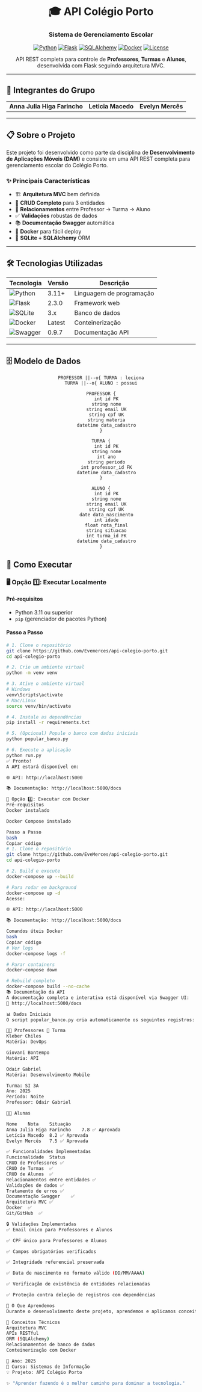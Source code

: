 <div align="center">

# 🎓 API Colégio Porto

### Sistema de Gerenciamento Escolar

[![Python](https://img.shields.io/badge/Python-3.11+-blue.svg)](https://www.python.org/downloads/)
[![Flask](https://img.shields.io/badge/Flask-2.3.0-green.svg)](https://flask.palletsprojects.com/)
[![SQLAlchemy](https://img.shields.io/badge/SQLAlchemy-3.0.5-red.svg)](https://www.sqlalchemy.org/)
[![Docker](https://img.shields.io/badge/Docker-Ready-blue.svg)](https://www.docker.com/)
[![License](https://img.shields.io/badge/License-Educational-yellow.svg)]()

API REST completa para controle de **Professores**, **Turmas** e **Alunos**, desenvolvida com Flask seguindo arquitetura MVC.

</div>

---

## 👥 Integrantes do Grupo

<table>
  <tr>
    <td align="center">
      <b>Anna Julia Higa Farincho</b>
    </td>
    <td align="center">
      <b>Leticia Macedo</b>
    </td>
    <td align="center">
      <b>Evelyn Mercês</b>
    </td>
  </tr>
</table>

---

## 📋 Sobre o Projeto

Este projeto foi desenvolvido como parte da disciplina de **Desenvolvimento de Aplicações Móveis (DAM)** e consiste em uma API REST completa para gerenciamento escolar do Colégio Porto.

### ✨ Principais Características

- 🏗️ **Arquitetura MVC** bem definida
- 🔄 **CRUD Completo** para 3 entidades
- 🔗 **Relacionamentos** entre Professor → Turma → Aluno
- ✅ **Validações** robustas de dados
- 📚 **Documentação Swagger** automática
- 🐳 **Docker** para fácil deploy
- 💾 **SQLite + SQLAlchemy** ORM

---

## 🛠️ Tecnologias Utilizadas

<div align="center">

| Tecnologia | Versão | Descrição |
|------------|--------|-----------|
| ![Python](https://img.shields.io/badge/Python-3776AB?style=for-the-badge&logo=python&logoColor=white) | 3.11+ | Linguagem de programação |
| ![Flask](https://img.shields.io/badge/Flask-000000?style=for-the-badge&logo=flask&logoColor=white) | 2.3.0 | Framework web |
| ![SQLite](https://img.shields.io/badge/SQLite-07405E?style=for-the-badge&logo=sqlite&logoColor=white) | 3.x | Banco de dados |
| ![Docker](https://img.shields.io/badge/Docker-2496ED?style=for-the-badge&logo=docker&logoColor=white) | Latest | Conteinerização |
| ![Swagger](https://img.shields.io/badge/Swagger-85EA2D?style=for-the-badge&logo=swagger&logoColor=black) | 0.9.7 | Documentação API |

</div>

---

## 🗄️ Modelo de Dados

<div align="center">

    PROFESSOR ||--o{ TURMA : leciona
    TURMA ||--o{ ALUNO : possui
    
    PROFESSOR {
        int id PK
        string nome
        string email UK
        string cpf UK
        string materia
        datetime data_cadastro
    }
    
    TURMA {
        int id PK
        string nome
        int ano
        string periodo
        int professor_id FK
        datetime data_cadastro
    }
    
    ALUNO {
        int id PK
        string nome
        string email UK
        string cpf UK
        date data_nascimento
        int idade
        float nota_final
        string situacao
        int turma_id FK
        datetime data_cadastro
    }
  </div>


## 🚀 Como Executar

### 🖥️ Opção 1️⃣: Executar Localmente  

#### **Pré-requisitos**
- Python 3.11 ou superior  
- `pip` (gerenciador de pacotes Python)

#### **Passo a Passo**

```bash
# 1. Clone o repositório
git clone https://github.com/Evemerces/api-colegio-porto.git
cd api-colegio-porto

# 2. Crie um ambiente virtual
python -m venv venv

# 3. Ative o ambiente virtual
# Windows
venv\Scripts\activate
# Mac/Linux
source venv/bin/activate

# 4. Instale as dependências
pip install -r requirements.txt

# 5. (Opcional) Popule o banco com dados iniciais
python popular_banco.py

# 6. Execute a aplicação
python run.py
✅ Pronto!
A API estará disponível em:

🌐 API: http://localhost:5000

📚 Documentação: http://localhost:5000/docs

🐳 Opção 2️⃣: Executar com Docker
Pré-requisitos
Docker instalado

Docker Compose instalado

Passo a Passo
bash
Copiar código
# 1. Clone o repositório
git clone https://github.com/EveMerces/api-colegio-porto.git
cd api-colegio-porto

# 2. Build e execute
docker-compose up --build

# Para rodar em background
docker-compose up -d
Acesse:

🌐 API: http://localhost:5000

📚 Documentação: http://localhost:5000/docs

Comandos úteis Docker
bash
Copiar código
# Ver logs
docker-compose logs -f

# Parar containers
docker-compose down

# Rebuild completo
docker-compose build --no-cache
📚 Documentação da API
A documentação completa e interativa está disponível via Swagger UI:
🔗 http://localhost:5000/docs

📊 Dados Iniciais
O script popular_banco.py cria automaticamente os seguintes registros:

👨‍🏫 Professores	🏫 Turma
Kleber Chiles
Matéria: DevOps

Giovani Bontempo
Matéria: API

Odair Gabriel
Matéria: Desenvolvimento Mobile

Turma: SI 3A
Ano: 2025
Período: Noite
Professor: Odair Gabriel

👨‍🎓 Alunas

Nome	Nota	Situação
Anna Julia Higa Farincho	7.8	✅ Aprovada
Letícia Macedo	8.2	✅ Aprovada
Evelyn Mercês	7.5	✅ Aprovada

✅ Funcionalidades Implementadas
Funcionalidade	Status
CRUD de Professores	✅
CRUD de Turmas	✅
CRUD de Alunos	✅
Relacionamentos entre entidades	✅
Validações de dados	✅
Tratamento de erros	✅
Documentação Swagger	✅
Arquitetura MVC	✅
Docker	✅
Git/GitHub	✅

🔒 Validações Implementadas
✅ Email único para Professores e Alunos

✅ CPF único para Professores e Alunos

✅ Campos obrigatórios verificados

✅ Integridade referencial preservada

✅ Data de nascimento no formato válido (DD/MM/AAAA)

✅ Verificação de existência de entidades relacionadas

✅ Proteção contra deleção de registros com dependências

📖 O Que Aprendemos
Durante o desenvolvimento deste projeto, aprendemos e aplicamos conceitos como:

🎯 Conceitos Técnicos
Arquitetura MVC
APIs RESTful
ORM (SQLAlchemy)
Relacionamentos de banco de dados
Conteinerização com Docker

📆 Ano: 2025
🏫 Curso: Sistemas de Informação
💡 Projeto: API Colégio Porto

✨ "Aprender fazendo é o melhor caminho para dominar a tecnologia."

